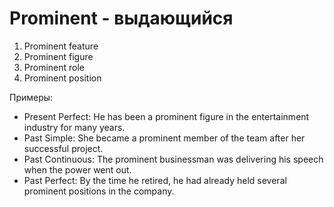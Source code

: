 # Prominent - выдающийся


1. Prominent feature
2. Prominent figure
3. Prominent role
4. Prominent position

Примеры:

- Present Perfect: He has been a prominent figure in the entertainment industry for many years.
- Past Simple: She became a prominent member of the team after her successful project.
- Past Continuous: The prominent businessman was delivering his speech when the power went out.
- Past Perfect: By the time he retired, he had already held several prominent positions in the company.